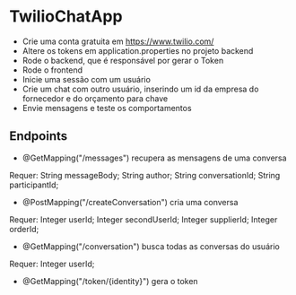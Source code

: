 # TwilioChatApp

- Crie uma conta gratuita em https://www.twilio.com/
- Altere os tokens em application.properties no projeto backend
- Rode o backend, que é responsável por gerar o Token
- Rode o frontend
- Inicie uma sessão com um usuário
- Crie um chat com outro usuário, inserindo um id da empresa do fornecedor e do orçamento para chave
- Envie mensagens e teste os comportamentos 

## Endpoints

- @GetMapping("/messages") recupera as mensagens de uma conversa

Requer:
	 String messageBody;
	 String author;
	 String conversationId;	
	 String participantId;
	
- @PostMapping("/createConversation") cria uma conversa
 
Requer:
	 Integer userId;
	 Integer secondUserId;
	 Integer supplierId;
	 Integer orderId;
   
- @GetMapping("/conversation") busca todas as conversas do usuário

Requer:
	 Integer userId;
	
- @GetMapping("/token/{identity}") gera o token
